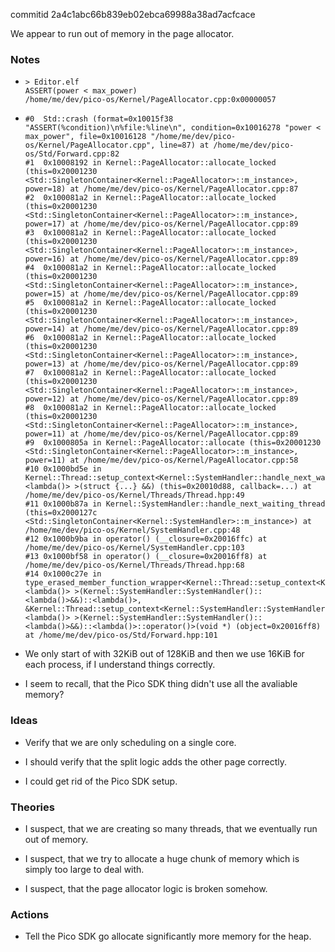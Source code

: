 commitid 2a4c1abc66b839eb02ebca69988a38ad7acfcace

We appear to run out of memory in the page allocator.

### Notes

-   ```none
    > Editor.elf
    ASSERT(power < max_power)
    /home/me/dev/pico-os/Kernel/PageAllocator.cpp:0x00000057
    ```

-   ```none
    #0  Std::crash (format=0x10015f38 "ASSERT(%condition)\n%file:%line\n", condition=0x10016278 "power < max_power", file=0x10016128 "/home/me/dev/pico-os/Kernel/PageAllocator.cpp", line=87) at /home/me/dev/pico-os/Std/Forward.cpp:82
    #1  0x10008192 in Kernel::PageAllocator::allocate_locked (this=0x20001230 <Std::SingletonContainer<Kernel::PageAllocator>::m_instance>, power=18) at /home/me/dev/pico-os/Kernel/PageAllocator.cpp:87
    #2  0x100081a2 in Kernel::PageAllocator::allocate_locked (this=0x20001230 <Std::SingletonContainer<Kernel::PageAllocator>::m_instance>, power=17) at /home/me/dev/pico-os/Kernel/PageAllocator.cpp:89
    #3  0x100081a2 in Kernel::PageAllocator::allocate_locked (this=0x20001230 <Std::SingletonContainer<Kernel::PageAllocator>::m_instance>, power=16) at /home/me/dev/pico-os/Kernel/PageAllocator.cpp:89
    #4  0x100081a2 in Kernel::PageAllocator::allocate_locked (this=0x20001230 <Std::SingletonContainer<Kernel::PageAllocator>::m_instance>, power=15) at /home/me/dev/pico-os/Kernel/PageAllocator.cpp:89
    #5  0x100081a2 in Kernel::PageAllocator::allocate_locked (this=0x20001230 <Std::SingletonContainer<Kernel::PageAllocator>::m_instance>, power=14) at /home/me/dev/pico-os/Kernel/PageAllocator.cpp:89
    #6  0x100081a2 in Kernel::PageAllocator::allocate_locked (this=0x20001230 <Std::SingletonContainer<Kernel::PageAllocator>::m_instance>, power=13) at /home/me/dev/pico-os/Kernel/PageAllocator.cpp:89
    #7  0x100081a2 in Kernel::PageAllocator::allocate_locked (this=0x20001230 <Std::SingletonContainer<Kernel::PageAllocator>::m_instance>, power=12) at /home/me/dev/pico-os/Kernel/PageAllocator.cpp:89
    #8  0x100081a2 in Kernel::PageAllocator::allocate_locked (this=0x20001230 <Std::SingletonContainer<Kernel::PageAllocator>::m_instance>, power=11) at /home/me/dev/pico-os/Kernel/PageAllocator.cpp:89
    #9  0x1000805a in Kernel::PageAllocator::allocate (this=0x20001230 <Std::SingletonContainer<Kernel::PageAllocator>::m_instance>, power=11) at /home/me/dev/pico-os/Kernel/PageAllocator.cpp:58
    #10 0x1000bd5e in Kernel::Thread::setup_context<Kernel::SystemHandler::handle_next_waiting_thread()::<lambda()> >(struct {...} &&) (this=0x20010d88, callback=...) at /home/me/dev/pico-os/Kernel/Threads/Thread.hpp:49
    #11 0x1000b87a in Kernel::SystemHandler::handle_next_waiting_thread (this=0x2000127c <Std::SingletonContainer<Kernel::SystemHandler>::m_instance>) at /home/me/dev/pico-os/Kernel/SystemHandler.cpp:48
    #12 0x1000b9ba in operator() (__closure=0x20016ffc) at /home/me/dev/pico-os/Kernel/SystemHandler.cpp:103
    #13 0x1000bf58 in operator() (__closure=0x20016ff8) at /home/me/dev/pico-os/Kernel/Threads/Thread.hpp:68
    #14 0x1000c27e in type_erased_member_function_wrapper<Kernel::Thread::setup_context<Kernel::SystemHandler::SystemHandler()::<lambda()> >(Kernel::SystemHandler::SystemHandler()::<lambda()>&&)::<lambda()>, &Kernel::Thread::setup_context<Kernel::SystemHandler::SystemHandler()::<lambda()> >(Kernel::SystemHandler::SystemHandler()::<lambda()>&&)::<lambda()>::operator()>(void *) (object=0x20016ff8) at /home/me/dev/pico-os/Std/Forward.hpp:101
    ```

-   We only start of with 32KiB out of 128KiB and then we use 16KiB for each process, if I understand things correctly.

-   I seem to recall, that the Pico SDK thing didn't use all the avaliable memory?

### Ideas

-   Verify that we are only scheduling on a single core.

-   I should verify that the split logic adds the other page correctly.

-   I could get rid of the Pico SDK setup.

### Theories

-   I suspect, that we are creating so many threads, that we eventually run out of memory.

-   I suspect, that we try to allocate a huge chunk of memory which is simply too large to deal with.

-   I suspect, that the page allocator logic is broken somehow.

### Actions

-   Tell the Pico SDK go allocate significantly more memory for the heap.
